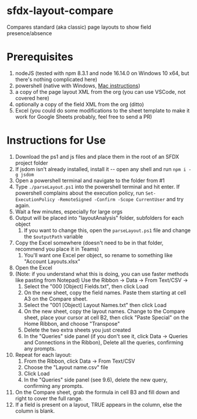 # sfdx-layout-compare
Compares standard (aka classic) page layouts to show field presence/absence

# Prerequisites
1. nodeJS (tested with npm 8.3.1 and node 16.14.0 on Windows 10 x64, but there's nothing complicated here)
1. powershell (native with Windows, [Mac instructions](https://docs.microsoft.com/en-us/powershell/scripting/install/installing-powershell-on-macos))
1. a copy of the page layout XML from the org (you can use VSCode, not covered here)
1. optionally a copy of the field XML from the org (ditto)
1. Excel (you could do some modifications to the sheet template to make it work for Google Sheets probably, feel free to send a PR)

# Instructions for Use
1. Download the ps1 and js files and place them in the root of an SFDX project folder
1. If jsdom isn't already installed, install it -- open any shell and run `npm i -g jsdom`
1. Open a powershell terminal and navigate to the folder from #1
1. Type `./parseLayout.ps1` into the powershell terminal and hit enter. If powershell complains about the execution policy, run `Set-ExecutionPolicy -RemoteSigned -Confirm -Scope CurrentUser` and try again. 
1. Wait a few minutes, especially for large orgs
1. Output will be placed into "layoutAnalysis" folder, subfolders for each object
     1. If you want to change this, open the `parseLayout.ps1` file and change the `$outputPath` variable
1. Copy the Excel somewhere (doesn't need to be in that folder, recommend you place it in Teams)
     1. You'll want one Excel per object, so rename to something like "Account Layouts.xlsx"
1. Open the Excel
1. (Note: if you understand what this is doing, you can use faster methods like pasting from Notepad)
   Use the Ribbon -> Data -> From Text/CSV ->
    1. Select the "000 [Object] Fields.txt", then click Load
    1. On the new sheet, copy the field names. Paste them starting at cell A3 on the Compare sheet.
    1. Select the "001 [Object] Layout Names.txt" then click Load
    1. On the new sheet, copy the layout names. Change to the Compare sheet, place your cursor at cell B2, then click "Paste Special" on the Home Ribbon, and choose "Transpose"
    1. Delete the two extra sheets you just created
    1. In the "Queries" side panel (if you don't see it, click Data -> Queries and Connections in the Ribbon), Delete all the queries, confirming any prompts.
1. Repeat for each layout:
    1. From the Ribbon, click Data -> From Text/CSV
    1. Choose the "Layout name.csv" file
    1. Click Load
    1. In the "Queries" side panel (see 9.6), delete the new query, confirming any prompts.
1. On the Compare sheet, grab the formula in cell B3 and fill down and right to cover the full range.
1. If a field is present on a layout, TRUE appears in the column, else the column is blank.


